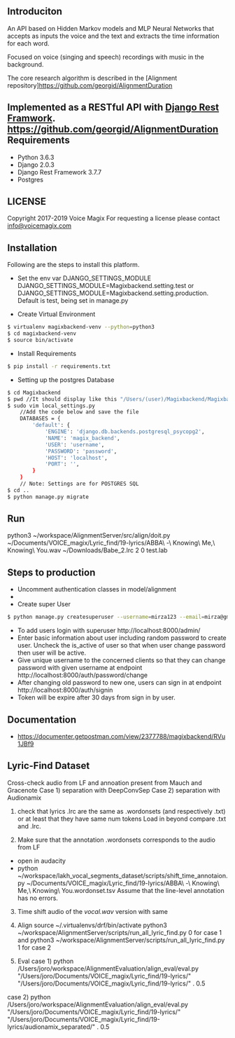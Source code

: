 

Introduciton
----------------
An API based on Hidden Markov models and MLP Neural Networks that
accepts as inputs the voice and the text and extracts the time information for each word.

Focused on voice (singing and speech) recordings with music in the background.

The core research algorithm is described in the [Alignment repository]https://github.com/georgid/AlignmentDuration

Implemented as a RESTful API with [Django Rest Framwork](https://www.django-rest-framework.org/).
https://github.com/georgid/AlignmentDuration
Requirements
------------

- Python 3.6.3
- Django 2.0.3
- Django Rest Framework 3.7.7
- Postgres

LICENSE
-----------
Copyright 2017-2019 Voice Magix
For requesting a license please contact info@voicemagix.com 


Installation
------------
Following are the steps to install this platform.

- Set the env var DJANGO_SETTINGS_MODULE
DJANGO_SETTINGS_MODULE=Magixbackend.setting.test
or 
DJANGO_SETTINGS_MODULE=Magixbackend.setting.production. 
Default is test, being set in manage.py

- Create Virtual Environment
```sh
$ virtualenv magixbackend-venv --python=python3
$ cd magixbackend-venv
$ source bin/activate
```
- Install Requirements
```sh
$ pip install -r requirements.txt
```
- Setting up the postgres Database
```sh
$ cd Magixbackend
$ pwd //It should display like this "/Users/(user)/Magixbackend/Magixbackend"
$ sudo vim local_settings.py
    //Add the code below and save the file
    DATABASES = {
        'default': {
            'ENGINE': 'django.db.backends.postgresql_psycopg2',
            'NAME': 'magix_backend',
            'USER': 'username',
            'PASSWORD': 'password',
            'HOST': 'localhost',
            'PORT': '',
        }
    }
    // Note: Settings are for POSTGRES SQL
$ cd ..
$ python manage.py migrate
```

Run
----------------
python3 ~/workspace/AlignmentServer/src/align/doit.py ~/Documents/VOICE_magix/Lyric_find/19-lyrics/ABBA\ -\ Knowing\ Me\,\ Knowing\ You.wav  ~/Downloads/Babe_2.lrc  2 0 test.lab

Steps to production
----------------
- Uncomment authentication classes in model/alignment
- 
- Create super User

```sh
$ python manage.py createsuperuser --username=mirza123 --email=mirza@gmail.com // unique username
```
- To add users login with superuser http://localhost:8000/admin/
- Enter basic information about user including random password to create user.
  Uncheck the is_active of user so that when user change password then user will be active.
- Give unique username to the concerned clients so that they can change password with given username at 
  endpoint http://localhost:8000/auth/password/change
- After changing old password to new one, users can sign in at endpoint http://localhost:8000/auth/signin
- Token will be expire after 30 days from sign in by user.

Documentation
-------------
- https://documenter.getpostman.com/view/2377788/magixbackend/RVu1JBf9



Lyric-Find Dataset
--------------
Cross-check audio from LF and annoation present from Mauch and Gracenote
Case 1) separation with DeepConvSep
Case 2) separation with Audionamix

1. check that lyrics .lrc are the same as .wordonsets (and respectively .txt) or at least that they have same num tokens
Load in beyond compare .txt and .lrc.

2. Make sure that the annotation .wordonsets corresponds to the audio from LF
- open in audacity
- python ~/workspace/lakh_vocal_segments_dataset/scripts/shift_time_annotaion.py ~/Documents/VOICE_magix/Lyric_find/19-lyrics/ABBA\ -\ Knowing\ Me\,\ Knowing\ You.wordonset.tsv <time1>
Assume that the line-level annotation has no errors.

3. Time shift audio of the _vocal.wav_ version with same <time1>



4. Align
source ~/.virtualenvs/drf/bin/activate
python3 ~/workspace/AlignmentServer/scripts/run_all_lyric_find.py 0 for case 1 and 
python3 ~/workspace/AlignmentServer/scripts/run_all_lyric_find.py 1 for case 2

5. Eval
case 1)
python /Users/joro/workspace/AlignmentEvaluation/align_eval/eval.py       "/Users/joro/Documents/VOICE_magix/Lyric_find/19-lyrics/" "/Users/joro/Documents/VOICE_magix/Lyric_find/19-lyrics/" . 0.5

case 2)
python /Users/joro/workspace/AlignmentEvaluation/align_eval/eval.py       "/Users/joro/Documents/VOICE_magix/Lyric_find/19-lyrics/" "/Users/joro/Documents/VOICE_magix/Lyric_find/19-lyrics/audionamix_separated/" . 0.5

